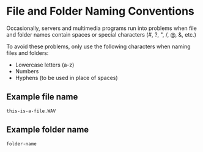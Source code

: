# File and Folder Naming Conventions

Occasionally, servers and multimedia programs run into problems when file and folder names contain spaces or special characters \(\#, ?, ", \/, @, &, etc.\)

To avoid these problems, only use the following characters when naming files and folders:

* Lowercase letters \(a-z\)
* Numbers
* Hyphens \(to be used in place of spaces\)

## Example file name

`this-is-a-file.WAV`

## Example folder name

`folder-name`


